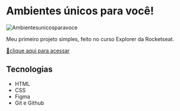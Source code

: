 # Ambientes únicos para você!

![Ambientesunicosparavoce](https://user-images.githubusercontent.com/113316157/202328228-43f6b44a-041a-4ec5-9f56-0f20704b0411.png)

Meu primeiro projeto simples, feito no curso Explorer da Rocketseat.

[🔗clique aqui para acessar](https://LarissaaLeall.github.io/Ambientes/)

## Tecnologias 

- HTML
- CSS
- Figma
- Git e Github
